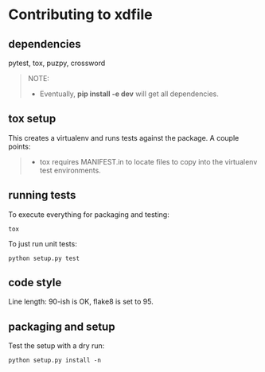 # Contributing to xdfile

## dependencies
pytest, tox, puzpy, crossword

> NOTE:
> - Eventually, **pip install -e dev** will get all dependencies.

## tox setup
This creates a virtualenv and runs tests against the package. A couple points:
> - tox requires MANIFEST.in to locate files to copy into the virtualenv test environments.

## running tests
To execute everything for packaging and testing:
```
tox
```
To just run unit tests:
```
python setup.py test
```

## code style
Line length: 90-ish is OK, flake8 is set to 95.

## packaging and setup
Test the setup with a dry run:
```
python setup.py install -n
```